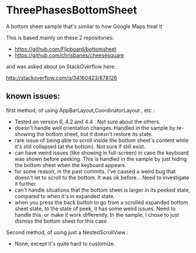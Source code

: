 # ThreePhasesBottomSheet
A bottom sheet sample that's similar to how Google Maps treat it

This is based mainly on these 2 repositories:

- https://github.com/Flipboard/bottomsheet
- https://github.com/chrisbanes/cheesesquare

and was asked about on StackOverflow here:

http://stackoverflow.com/q/34160423/878126

known issues:
--

first method, of using AppBarLayout,CoordinatorLayout , etc : 

-  Tested on version 6, 4.2 and 4.4 . Not sure about the others.
-  doesn't handle well orientation changes. Handled in the sample by re-showing the bottom sheet, but it doesn't restore its state.
-  rare issue of being able to scroll inside the bottom sheet's content while it's still collapsed (at the bottom). Not sure if still exist.
-  can have weird issues (like showing in full-screen) in case the keyboard was shown before peeking. This is handled in the sample by just hiding the bottom sheet when the keyboard appears.
-  for some reason, in the past commits, I've caused a weird bug that doesn't let to scroll to the bottom. It was ok before... Need to investigate it further.
-  can't handle situations that the bottom sheet is larger in its peeked state, compared to when it's in expanded state.
- when you press the back button to go from a scrolled expanded bottom sheet state, to the state of peek, it has some weird issues. Need to handle this, or make it work differently. In the sample, I chose to just dismiss the bottom sheet for this case.

Second method, of using just a NestedScrollView :
- None, except it's quite hard to customize.

